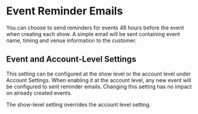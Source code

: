 # Event Reminder Emails

You can choose to send reminders for events 48 hours before the event when creating each show. A simple email will
be sent containing event name, timing and venue information to the customer.

## Event and Account-Level Settings

This setting can be configured at the show level or the account level under Account Settings. When enabling it at the
account level, any new event will be configured to sent reminder emails. Changing this setting has no impact on 
already created events.

The show-level setting overrides the account level setting.



